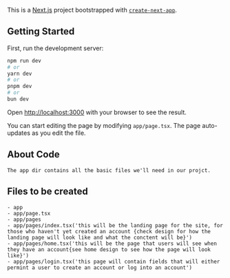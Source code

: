 This is a [Next.js](https://nextjs.org/) project bootstrapped with [`create-next-app`](https://github.com/vercel/next.js/tree/canary/packages/create-next-app).

## Getting Started

First, run the development server:

```bash
npm run dev
# or
yarn dev
# or
pnpm dev
# or
bun dev
```

Open [http://localhost:3000](http://localhost:3000) with your browser to see the result.

You can start editing the page by modifying `app/page.tsx`. The page auto-updates as you edit the file.

## About Code
    The app dir contains all the basic files we'll need in our projct.

## Files to be created
    - app
    - app/page.tsx
    - app/pages
    - app/pages/index.tsx('this will be the landing page for the site, for those who haven't yet created an account {check design for how the landing page will look like and what the conctent will be}')
    - app/pages/home.tsx('this will be the page that users will see when they have an account{see home design to see how the page will look like}')
    - app/pages/login.tsx('this page will contain fields that will either permint a user to create an account or log into an account')